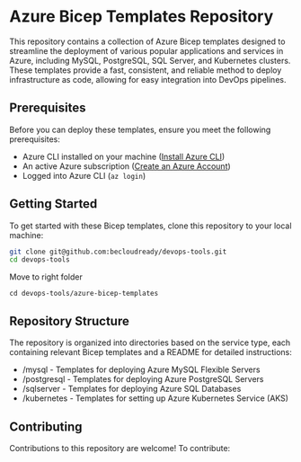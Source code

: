 # Azure Bicep Templates Repository

This repository contains a collection of Azure Bicep templates designed to streamline the deployment of various popular applications and services in Azure, including MySQL, PostgreSQL, SQL Server, and Kubernetes clusters. These templates provide a fast, consistent, and reliable method to deploy infrastructure as code, allowing for easy integration into DevOps pipelines.

## Prerequisites

Before you can deploy these templates, ensure you meet the following prerequisites:
- Azure CLI installed on your machine ([Install Azure CLI](https://docs.microsoft.com/en-us/cli/azure/install-azure-cli))
- An active Azure subscription ([Create an Azure Account](https://azure.microsoft.com/en-us/free/))
- Logged into Azure CLI (`az login`)

## Getting Started


To get started with these Bicep templates, clone this repository to your local machine:

```bash
git clone git@github.com:becloudready/devops-tools.git
cd devops-tools
```

Move to right folder

```
cd devops-tools/azure-bicep-templates

```

## Repository Structure
The repository is organized into directories based on the service type, each containing relevant Bicep templates and a README for detailed instructions:

- /mysql - Templates for deploying Azure MySQL Flexible Servers
- /postgresql - Templates for deploying Azure PostgreSQL Servers
- /sqlserver - Templates for deploying Azure SQL Databases
- /kubernetes - Templates for setting up Azure Kubernetes Service (AKS)

## Contributing
Contributions to this repository are welcome! To contribute:

